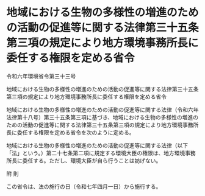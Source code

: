 # 地域における生物の多様性の増進のための活動の促進等に関する法律第三十五条第三項の規定により地方環境事務所長に委任する権限を定める省令

令和六年環境省令第三十三号

地域における生物の多様性の増進のための活動の促進等に関する法律第三十五条第三項の規定により地方環境事務所長に委任する権限を定める省令

地域における生物の多様性の増進のための活動の促進等に関する法律（令和六年法律第十八号）第三十五条第三項に基づき、地域における生物の多様性の増進のための活動の促進等に関する法律第三十五条第三項の規定により地方環境事務所長に委任する権限を定める省令を次のように定める。

地域における生物の多様性の増進のための活動の促進等に関する法律（以下「法」という。）第二十七条第二項に規定する環境大臣の権限は、地方環境事務所長に委任する。ただし、環境大臣が自ら行うことは妨げない。

附 則

この省令は、法の施行の日（令和七年四月一日）から施行する。
